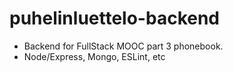 # puhelinluettelo-backend

- Backend for FullStack MOOC part 3 phonebook.
- Node/Express, Mongo, ESLint, etc
